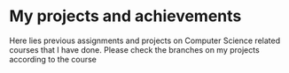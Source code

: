 # My projects and achievements
Here lies previous assignments and projects on Computer Science related courses that I have done. Please check the branches on my projects according to the course
